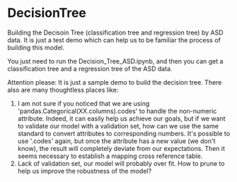 # DecisionTree
Building the Decisoin Tree (classification tree and regression tree) by ASD data. It is just a test demo which can help us to be familiar the process of building this model.

You just need to run the Decision_Tree_ASD.ipynb, and then you can get a classification tree and a regression tree of the ASD data.

Attention please: 
  It is just a sample demo to build the decision tree. There also are many thoughtless places like:
  1. I am not sure if you noticed that we are using 'pandas.Categorical(XX.columns).codes' to handle the non-numeric attribute. Indeed, it can easily help us achieve our goals, but if we want to validate our model with a validation set, how can we use the same standard to convert attributes to corresponding numbers. It's possible to use '.codes' again, but once the attribute has a new value (we don't know), the result will completely deviate from our expectations. Then it seems necessary to establish a mapping cross reference table.
  2. Lack of validation set, our model will probably over fit. How to prune to help us improve the robustness of the model?
